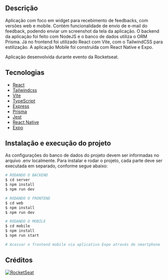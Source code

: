 ## Descrição

Aplicação com foco em widget para recebimento de feedbacks, com versões web e mobile. Contém funcionalidade de envio de e-mail do feedback, podendo enviar um screenshot da tela da aplicação.
O backend da aplicação foi feito com NodeJS e o banco de dados utiliza o ORM Prisma. Já no frontend foi utilizado React com Vite, com o TailwindCSS para estilização.
A aplicação Mobile foi construída com React Native e Expo.

Aplicação desenvolvida durante evento da Rocketseat.

## Tecnologias

- [React](https://reactjs.org)
- [Tailwindcss](https://tailwindcss.com)
- [Vite](https://vitejs.dev)
- [TypeScript](https://www.typescriptlang.org)
- [Express](https://expressjs.com/pt-br)
- [Prisma](https://www.prisma.io)
- [Jest](https://jestjs.io)
- [React Native](https://reactnative.dev/)
- [Expo](https://expo.dev/)

## Instalação e execução do projeto

As configurações do banco de dados do projeto devem ser informadas no arquivo .env localmente.
Para instalar e rodar o projeto, cada parte deve ser executada em separado, conforme segue abaixo:

```sh
# RODANDO O BACKEND
$ cd server
$ npm install
$ npm run dev
```

```sh
# RODANDO O FRONTEND
$ cd web
$ npm install
$ npm run dev
```

```sh
# RODANDO O MOBILE
$ cd mobile
$ npm install
$ npm run start

# Acessar o frontend mobile via aplicativo Expo através do smartphone
```

## Créditos

[![RocketSeat](https://img.shields.io/badge/Rocketseat-633BCC?style=for-the-badge)](https://www.rocketseat.com.br)
